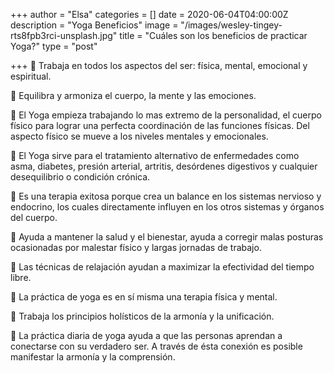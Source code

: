 +++
author = "Elsa"
categories = []
date = 2020-06-04T04:00:00Z
description = "Yoga Beneficios"
image = "/images/wesley-tingey-rts8fpb3rci-unsplash.jpg"
title = "Cuáles son los beneficios de practicar Yoga?"
type = "post"

+++
🧘 Trabaja en todos los aspectos del ser: física, mental, emocional y espiritual.

🧘 Equilibra y armoniza el cuerpo, la mente y las emociones.

🧘 El Yoga empieza trabajando lo mas extremo de la personalidad, el cuerpo físico para lograr una perfecta coordinación de las funciones físicas. Del aspecto físico se mueve a los niveles mentales y emocionales.

🧘 El Yoga sirve para el tratamiento alternativo de enfermedades como asma, diabetes, presión arterial, artritis, desórdenes digestivos y cualquier desequilibrio o condición crónica.

🧘 Es una terapia exitosa porque crea un balance en los sistemas nervioso y endocrino, los cuales directamente influyen en los otros sistemas y órganos del cuerpo.

🧘 Ayuda a mantener la salud y el bienestar, ayuda a corregir malas posturas ocasionadas por malestar físico y largas jornadas de trabajo.

🧘 Las técnicas de relajación ayudan a maximizar la efectividad del tiempo libre.

🧘 La práctica de yoga es en sí misma una terapia física y mental.

🧘 Trabaja los principios holísticos de la armonía y la unificación.

🧘 La práctica diaria de yoga ayuda a que las personas aprendan a conectarse con su verdadero ser. A través de ésta conexión es posible manifestar la armonía y la comprensión.